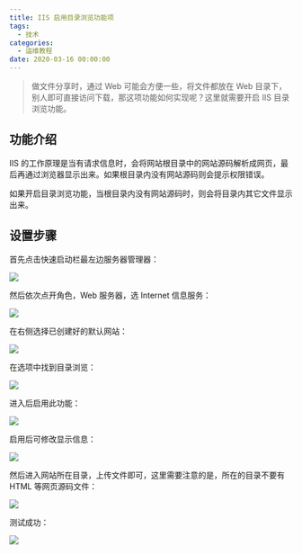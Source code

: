 ```yaml
---
title: IIS 启用目录浏览功能项
tags:
  - 技术
categories:
  - 运维教程
date: 2020-03-16 00:00:00
---
```


> 做文件分享时，通过 Web 可能会方便一些，将文件都放在 Web 目录下，别人即可直接访问下载，那这项功能如何实现呢？这里就需要开启 IIS 目录浏览功能。

<!-- more -->

## 功能介绍

IIS 的工作原理是当有请求信息时，会将网站根目录中的网站源码解析成网页，最后再通过浏览器显示出来。如果根目录内没有网站源码则会提示权限错误。

如果开启目录浏览功能，当根目录内没有网站源码时，则会将目录内其它文件显示出来。

## 设置步骤

首先点击快速启动栏最左边服务器管理器：

![](https://cdn.dusays.com/2020/03/201-1.jpg)

然后依次点开角色，Web 服务器，选 Internet 信息服务：

![](https://cdn.dusays.com/2020/03/201-2.jpg)

在右侧选择已创建好的默认网站：

![](https://cdn.dusays.com/2020/03/201-3.jpg)

在选项中找到目录浏览：

![](https://cdn.dusays.com/2020/03/201-4.jpg)

进入后启用此功能：

![](https://cdn.dusays.com/2020/03/201-5.jpg)

启用后可修改显示信息：

![](https://cdn.dusays.com/2020/03/201-6.jpg)

然后进入网站所在目录，上传文件即可，这里需要注意的是，所在的目录不要有 HTML 等网页源码文件：

![](https://cdn.dusays.com/2020/03/201-7.jpg)

测试成功：

![](https://cdn.dusays.com/2020/03/201-8.jpg)